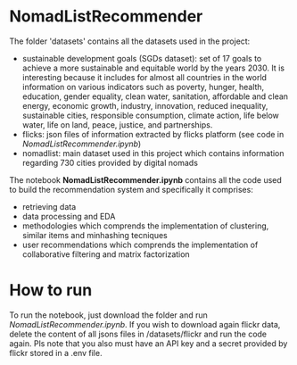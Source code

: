 # NomadListRecommender

The folder 'datasets' contains all the datasets used in the project:
- sustainable development goals (SGDs dataset): set of 17 goals to achieve a more sustainable and equitable world by the years 2030. It is interesting because it includes for almost all countries in the world information on various indicators such as poverty, hunger, health, education, gender equality, clean water, sanitation, affordable and clean energy, economic growth, industry, innovation, reduced inequality, sustainable cities, responsible consumption, climate action, life below water, life on land, peace, justice, and partnerships.
- flicks: json files of information extracted by flicks platform (see code in *NomadListRecommender.ipynb*)
- nomadlist: main dataset used in this project which contains information regarding 730 cities provided by digital nomads

The notebook **NomadListRecommender.ipynb** contains all the code used to build the recommendation system and specifically it comprises:
- retrieving data
- data processing and EDA
- methodologies which comprends the implementation of clustering, similar items and minhashing tecniques 
- user recommendations which comprends the implementation of collaborative filtering and matrix factorization

# How to run
To run the notebook, just download the folder and run *NomadListRecommender.ipynb*. 
If you wish to download again flickr data, delete the content of all jsons files in /datasets/flickr and run the code again. Pls note that you also must have an API key and a secret provided by flickr stored in a .env file.
